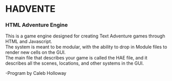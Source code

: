 # HADVENTE

### HTML Adventure Engine

This is a game engine designed for creating Text Adventure games through HTML and Javascript.  
The system is meant to be modular, with the ability to drop in Module files to render new cells on the GUI.  
The main file that describes your game is called the HAE file, and it describes all the scenes, locations, and other systems in the GUI.  

-Program by Caleb Holloway
